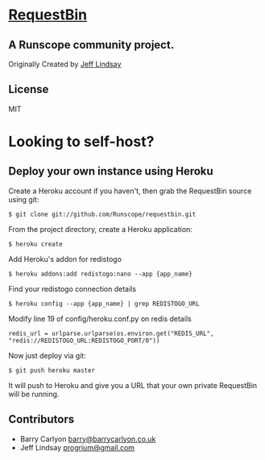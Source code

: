 # [RequestBin](http://requestb.in)
## A Runscope community project.

Originally Created by [Jeff Lindsay](http://progrium.com)

License
-------
MIT


Looking to self-host?
=====================

## Deploy your own instance using Heroku
Create a Heroku account if you haven't, then grab the RequestBin source using git:

`$ git clone git://github.com/Runscope/requestbin.git`

From the project directory, create a Heroku application:

`$ heroku create`

Add Heroku's addon for redistogo

`$ heroku addons:add redistogo:nano --app {app_name}`

Find your redistogo connection details

`$ heroku config --app {app_name} | grep REDISTOGO_URL`

Modify line 19 of config/heroku.conf.py on redis details

`redis_url = urlparse.urlparse(os.environ.get("REDIS_URL", "redis://REDISTOGO_URL:REDISTOGO_PORT/0"))`

Now just deploy via git:

`$ git push heroku master`

It will push to Heroku and give you a URL that your own private RequestBin will be running.


Contributors
------------
 * Barry Carlyon <barry@barrycarlyon.co.uk>
 * Jeff Lindsay <progrium@gmail.com>